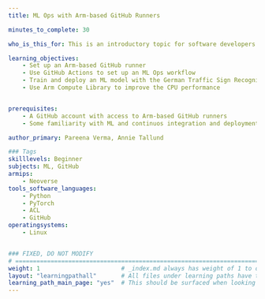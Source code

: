 ```yaml
---
title: ML Ops with Arm-based GitHub Runners

minutes_to_complete: 30

who_is_this_for: This is an introductory topic for software developers interested in automation for machine learning (ML) tasks.

learning_objectives:
    - Set up an Arm-based GitHub runner
    - Use GitHub Actions to set up an ML Ops workflow
    - Train and deploy an ML model with the German Traffic Sign Recognition Benchmark (GTSRB)
    - Use Arm Compute Library to improve the CPU performance


prerequisites:
    - A GitHub account with access to Arm-based GitHub runners
    - Some familiarity with ML and continuos integration and deployment (CI/CD) concepts is assumed

author_primary: Pareena Verma, Annie Tallund

### Tags
skilllevels: Beginner
subjects: ML, GitHub
armips:
    - Neoverse
tools_software_languages:
    - Python
    - PyTorch
    - ACL
    - GitHub
operatingsystems:
    - Linux


### FIXED, DO NOT MODIFY
# ================================================================================
weight: 1                       # _index.md always has weight of 1 to order correctly
layout: "learningpathall"       # All files under learning paths have this same wrapper
learning_path_main_page: "yes"  # This should be surfaced when looking for related content. Only set for _index.md of learning path content.
---
```

